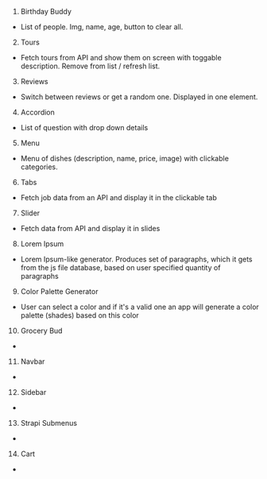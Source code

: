 1. Birthday Buddy

- List of people. Img, name, age, button to clear all.

2. Tours

- Fetch tours from API and show them on screen with toggable description. Remove from list / refresh list.

3. Reviews

- Switch between reviews or get a random one. Displayed in one element.

4. Accordion

- List of question with drop down details

5. Menu

- Menu of dishes (description, name, price, image) with clickable categories.

6. Tabs

- Fetch job data from an API and display it in the clickable tab

7. Slider

- Fetch data from API and display it in slides

8. Lorem Ipsum

- Lorem Ipsum-like generator. Produces set of paragraphs, which it gets from the js file database, based on user specified quantity of paragraphs

9. Color Palette Generator

- User can select a color and if it's a valid one an app will generate a color palette (shades) based on this color

10. Grocery Bud

-

11. Navbar

-

12. Sidebar

-

13. Strapi Submenus

-

14. Cart

-

